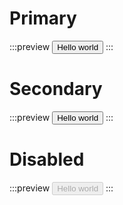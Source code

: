 # Primary

:::preview
<button class="button">
    Hello world
</button>
:::

# Secondary

:::preview
<button class="button secondary">
    Hello world
</button>
:::

# Disabled

:::preview
<button class="button" disabled>
    Hello world
</button>
:::
